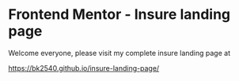 # Frontend Mentor - Insure landing page

Welcome everyone, 
please visit my complete insure landing page at

https://bk2540.github.io/insure-landing-page/
